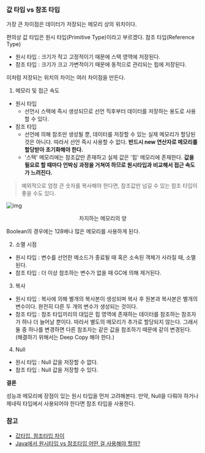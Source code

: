 ### 값 타입 vs 참조 타입

가장 큰 차이점은 데이터가 저장되는 메모리 상의 위치이다.

편의상 값 타입은 원시 타입(Primitive Type)이라고 부르겠다. 참조 타입(Reference Type)

- 원시 타입 : 크기가 작고 고정적이기 때문에 스택 영역에 저장된다.
- 참조 타입 : 크기가 크고 가변적이기 때문에 동적으로 관리되는 힙에 저장된다.

이처럼 저장되는 위치의 차이는 여러 차이점을 만든다. 



1) 메모리 및 접근 속도

- 원시 타입
  - 선언시 스택에 즉시 생성되므로 선언 직후부터 데이터를 저장하는 용도로 사용할 수 있다.
- 참조 타입 
  - 선언에 의해 참조만 생성될 뿐, 데이터를 저장할 수 있는 실제 메모리가 할당된 것은 아니다. 따라서 선언 즉시 사용할 수 없다. **반드시 new 연산자로 메모리를 할당받아 초기화해야 한다.** 
  - '스택' 메모리에는 참조값만 존재하고 실제 값은 '힙' 메모리에 존재한다. **값을 필요로 할 때마다 언박싱 과정을 거쳐여 하므로 원시타입과 비교해서 접근 속도가 느려진다.**

> 예외적으로 엄청 큰 숫자를 복사해야 한다면, 참조값만 넘길 수 있는 참조 타입이 좋을 수도 있다.



![img](https://k.kakaocdn.net/dn/uj0bm/btqvqfnwD5S/tKWdT5AKJDttoyuF5baZZK/img.gif)

<center>차지하는 메모리의 양</center>

Boolean의 경우에는 128배나 많은 메모리를 사용하게 된다. 

2) 소멸 시점

- 원시 타입 : 변수를 선언한 메소드가 종료될 때 혹은 소속된 객체가 사라질 때, 소멸된다.
- 참조 타입 : 더 이상 참조하는 변수가 없을 때 GC에 의해 제거된다.



3) 복사

- 원시 타입 : 복사에 의해 별개의 복사본이 생성되며 복사 후 원본과 복사본은 별개의 변수이다. 완전히 다른 두 개의 변수가 생성되는 것이다.
- 참조 타입 : 참조 타입끼리의 대입은 힙 영역에 존재하는 데이터를 참조하는 참조자가 하나 더 늘어날 뿐이다. 따라서 별도의 메모리가 추가로 할당되지 않는다. 그래서 둘 중 하나를 변경하면 다른 참조자는 같은 값을 참조하기 때문에 같이 변경된다. (해결하기 위해서는 Deep Copy 해야 한다.)



4) Null 

- 원시 타입 : Null 값을 저장할 수 없다.
- 참조 타입 : Null 값을 저장할 수 있다.



**결론**

성능과 메모리에 장점이 있는 원시 타입을 먼저 고려해본다. 만약, Null을 다뤄야 하거나 제네릭 타입에서 사용되어야 한다면 참조 타입을 사용한다.



### 참고

- [값타입, 참조타입 차이]([https://rsd885.tistory.com/entry/%EA%B0%92%ED%83%80%EC%9E%85-%EC%B0%B8%EC%A1%B0%ED%83%80%EC%9E%85-%EC%B0%A8%EC%9D%B4](https://rsd885.tistory.com/entry/값타입-참조타입-차이))
- [Java에서 원시타입 vs 참조타입 어떤 걸 사용해야 할까?](https://siyoon210.tistory.com/139)

